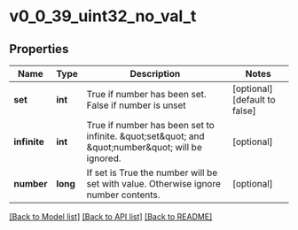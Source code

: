 # v0_0_39_uint32_no_val_t

## Properties
Name | Type | Description | Notes
------------ | ------------- | ------------- | -------------
**set** | **int** | True if number has been set. False if number is unset | [optional] [default to false]
**infinite** | **int** | True if number has been set to infinite. \&quot;set\&quot; and \&quot;number\&quot; will be ignored. | [optional] 
**number** | **long** | If set is True the number will be set with value. Otherwise ignore number contents. | [optional] 

[[Back to Model list]](../README.md#documentation-for-models) [[Back to API list]](../README.md#documentation-for-api-endpoints) [[Back to README]](../README.md)


